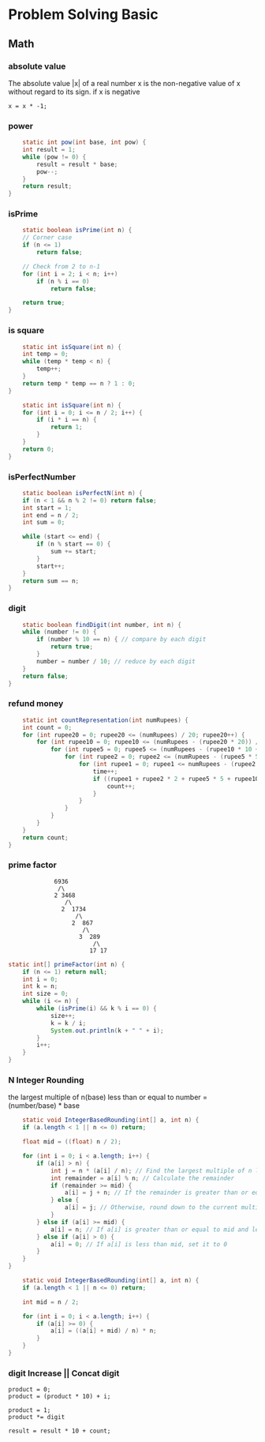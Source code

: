 # Problem Solving Basic

## Math

### absolute value

The absolute value |x| of a real number x is the non-negative value of x without regard to its sign.
if x is negative

```
x = x * -1;
```

### power

```java
    static int pow(int base, int pow) {
    int result = 1;
    while (pow != 0) {
        result = result * base;
        pow--;
    }
    return result;
}
```

### isPrime

```java
    static boolean isPrime(int n) {
    // Corner case
    if (n <= 1)
        return false;

    // Check from 2 to n-1
    for (int i = 2; i < n; i++)
        if (n % i == 0)
            return false;

    return true;
}
```

### is square

```java
    static int isSquare(int n) {
    int temp = 0;
    while (temp * temp < n) {
        temp++;
    }
    return temp * temp == n ? 1 : 0;
}
```

```java
    static int isSquare(int n) {
    for (int i = 0; i <= n / 2; i++) {
        if (i * i == n) {
            return 1;
        }
    }
    return 0;
}
```

### isPerfectNumber

```java
    static boolean isPerfectN(int n) {
    if (n < 1 && n % 2 != 0) return false;
    int start = 1;
    int end = n / 2;
    int sum = 0;

    while (start <= end) {
        if (n % start == 0) {
            sum += start;
        }
        start++;
    }
    return sum == n;
}
```

### digit

```java
    static boolean findDigit(int number, int n) {
    while (number != 0) {
        if (number % 10 == n) { // compare by each digit
            return true;
        }
        number = number / 10; // reduce by each digit
    }
    return false;
}
```

### refund money

```java
    static int countRepresentation(int numRupees) {
    int count = 0;
    for (int rupee20 = 0; rupee20 <= (numRupees) / 20; rupee20++) {
        for (int rupee10 = 0; rupee10 <= (numRupees - (rupee20 * 20)) / 10; rupee10++) {
            for (int rupee5 = 0; rupee5 <= (numRupees - (rupee10 * 10 + rupee20 * 20)) / 5; rupee5++) {
                for (int rupee2 = 0; rupee2 <= (numRupees - (rupee5 * 5 + rupee10 * 10 + rupee20 * 20)) / 2; rupee2++) {
                    for (int rupee1 = 0; rupee1 <= numRupees - (rupee2 * 2 + rupee5 * 5 + rupee10 * 10 + rupee20 * 20); rupee1++) {
                        time++;
                        if ((rupee1 + rupee2 * 2 + rupee5 * 5 + rupee10 * 10 + rupee20 * 20) == numRupees) {
                            count++;
                        }
                    }
                }
            }
        }
    }
    return count;
}
```

### prime factor

                 6936
                  /\
                 2 3468
                    /\
                   2  1734
                       /\
                      2  867
                         /\
                        3  289
                            /\
                           17 17

```java
static int[] primeFactor(int n) {
    if (n <= 1) return null;
    int i = 0;
    int k = n;
    int size = 0;
    while (i <= n) {
        while (isPrime(i) && k % i == 0) {
            size++;
            k = k / i;
            System.out.println(k + " " + i);
        }
        i++;
    }
}
```

### N Integer Rounding

the largest multiple of n(base) less than or equal to number = (number/base) * base

```java
    static void IntegerBasedRounding(int[] a, int n) {
    if (a.length < 1 || n <= 0) return;

    float mid = ((float) n / 2);

    for (int i = 0; i < a.length; i++) {
        if (a[i] > n) {
            int j = n * (a[i] / n); // Find the largest multiple of n less than or equal to a[i]
            int remainder = a[i] % n; // Calculate the remainder
            if (remainder >= mid) {
                a[i] = j + n; // If the remainder is greater than or equal to mid, round up to the next multiple of n
            } else {
                a[i] = j; // Otherwise, round down to the current multiple of n
            }
        } else if (a[i] >= mid) {
            a[i] = n; // If a[i] is greater than or equal to mid and less than n, set it to n
        } else if (a[i] > 0) {
            a[i] = 0; // If a[i] is less than mid, set it to 0
        }
    }
}
```

```java
    static void IntegerBasedRounding(int[] a, int n) {
    if (a.length < 1 || n <= 0) return;

    int mid = n / 2;

    for (int i = 0; i < a.length; i++) {
        if (a[i] >= 0) {
            a[i] = ((a[i] + mid) / n) * n;
        }
    }
}
```

### digit Increase || Concat digit

```
product = 0;
product = (product * 10) + i;
```

```
product = 1;
product *= digit
```

```
result = result * 10 + count;
```